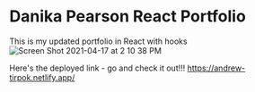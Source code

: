 # Danika Pearson React Portfolio

This is my updated portfolio in React with hooks
![Screen Shot 2021-04-17 at 2 10 38 PM](https://user-images.githubusercontent.com/46608870/115125650-cab18e00-9f86-11eb-9018-d95fcc9895e4.png)

Here's the deployed link - go and check it out!!!
https://andrew-tirpok.netlify.app/
